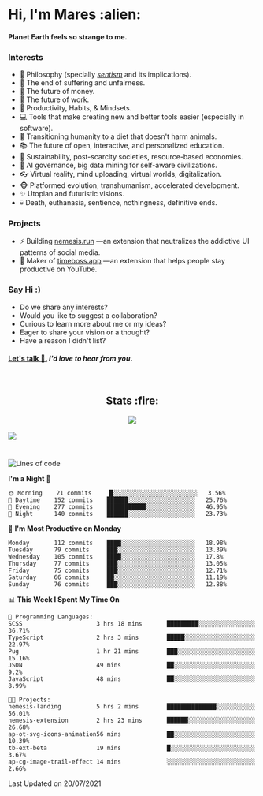 <h1>Hi, I'm Mares :alien:</h1>

#### Planet Earth feels so strange to me.

### **Interests**

- 🌊 Philosophy (specially [_sentism_][sentismmedium] and its implications).
- 🎯 The end of suffering and unfairness.
- 💸 The future of money.
- 💼 The future of work.
- 🧠 Productivity, Habits, & Mindsets.
- 💻 Tools that make creating new and better tools easier (especially in software).
- 🥗 Transitioning humanity to a diet that doesn't harm animals.
- 📚 The future of open, interactive, and personalized education.
- 🌱 Sustainability, post-scarcity societies, resource-based economies.
- 🤖 AI governance, big data mining for self-aware civilizations.
- 👓 Virtual reality, mind uploading, virtual worlds, digitalization.
- 🐵 Platformed evolution, transhumanism, accelerated development.
- ✨ Utopian and futuristic visions.
- 💀 Death, euthanasia, sentience, nothingness, definitive ends.


### **Projects**

- ⚡ Building [nemesis.run](https://nemesis.run) —an extension that neutralizes the addictive UI patterns of social media.
- 💎 Maker of [timeboss.app](https://timeboss.app) —an extension that helps people stay productive on YouTube.


### **Say Hi :)**

- Do we share any interests?
- Would you like to suggest a collaboration?
- Curious to learn more about me or my ideas?
- Eager to share your vision or a thought?
- Have a reason I didn't list?

#### [Let's talk :wave:.](mailto:mareszhar@gmail.com) _I'd love to hear from you_.

[sentismmedium]: https://medium.com/@mareszhar/born-a-prisoner-a-reflection-about-life-its-struggles-and-a-plan-to-escape-d8566ce9b026

<br>

<h2 align="center">Stats :fire:</h2>

<div align="center">
  <img src="https://github-readme-streak-stats.herokuapp.com?user=mareszhar&theme=black-ice&hide_border=true&stroke=FFFFFF15&ring=DF8FFE&fire=DF8FFE&currStreakLabel=DF8FFE&background=1A232A&currStreakNum=86FFAB">
</div>

<!-- Add or remove this: &dates=B1AAB3FF at the end of the streak stats URL if they get bugged and aren't updating -->

<br>

<img src="https://activity-graph.herokuapp.com/graph?username=mareszhar&theme=nord&bg_color=00000000&color=979797&line=DF8FFE&point=00000000&area=true&hide_border=true">

<br>

<h1></h1>

<!--START_SECTION:waka-->
![Lines of code](https://img.shields.io/badge/From%20Hello%20World%20I%27ve%20Written-102141%20lines%20of%20code-blue)

**I'm a Night 🦉** 

```text
🌞 Morning    21 commits     █░░░░░░░░░░░░░░░░░░░░░░░░   3.56% 
🌆 Daytime    152 commits    ██████░░░░░░░░░░░░░░░░░░░   25.76% 
🌃 Evening    277 commits    ███████████░░░░░░░░░░░░░░   46.95% 
🌙 Night      140 commits    ██████░░░░░░░░░░░░░░░░░░░   23.73%

```
📅 **I'm Most Productive on Monday** 

```text
Monday       112 commits    ████░░░░░░░░░░░░░░░░░░░░░   18.98% 
Tuesday      79 commits     ███░░░░░░░░░░░░░░░░░░░░░░   13.39% 
Wednesday    105 commits    ████░░░░░░░░░░░░░░░░░░░░░   17.8% 
Thursday     77 commits     ███░░░░░░░░░░░░░░░░░░░░░░   13.05% 
Friday       75 commits     ███░░░░░░░░░░░░░░░░░░░░░░   12.71% 
Saturday     66 commits     ██░░░░░░░░░░░░░░░░░░░░░░░   11.19% 
Sunday       76 commits     ███░░░░░░░░░░░░░░░░░░░░░░   12.88%

```


📊 **This Week I Spent My Time On** 

```text
💬 Programming Languages: 
SCSS                     3 hrs 18 mins       █████████░░░░░░░░░░░░░░░░   36.71% 
TypeScript               2 hrs 3 mins        █████░░░░░░░░░░░░░░░░░░░░   22.97% 
Pug                      1 hr 21 mins        ███░░░░░░░░░░░░░░░░░░░░░░   15.16% 
JSON                     49 mins             ██░░░░░░░░░░░░░░░░░░░░░░░   9.2% 
JavaScript               48 mins             ██░░░░░░░░░░░░░░░░░░░░░░░   8.99%

🐱‍💻 Projects: 
nemesis-landing          5 hrs 2 mins        ██████████████░░░░░░░░░░░   56.01% 
nemesis-extension        2 hrs 23 mins       ██████░░░░░░░░░░░░░░░░░░░   26.68% 
ap-ot-svg-icons-animation56 mins             ██░░░░░░░░░░░░░░░░░░░░░░░   10.39% 
tb-ext-beta              19 mins             █░░░░░░░░░░░░░░░░░░░░░░░░   3.67% 
ap-cg-image-trail-effect 14 mins             ░░░░░░░░░░░░░░░░░░░░░░░░░   2.66%

```


 Last Updated on 20/07/2021
<!--END_SECTION:waka-->

